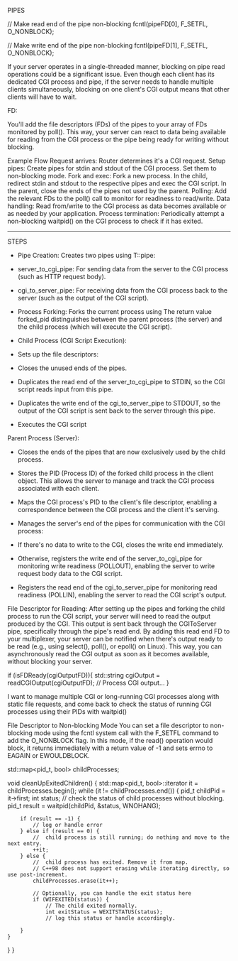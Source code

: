 PIPES

// Make read end of the pipe non-blocking
fcntl(pipeFD[0], F_SETFL, O_NONBLOCK);

// Make write end of the pipe non-blocking
fcntl(pipeFD[1], F_SETFL, O_NONBLOCK);

If your server operates in a single-threaded manner, blocking on pipe read operations could be a significant issue. Even though each client has its dedicated CGI process and pipe, if the server needs to handle multiple clients simultaneously, blocking on one client's CGI output means that other clients will have to wait.

FD:

You'll add the file descriptors (FDs) of the pipes to your array of FDs monitored by poll(). This way, your server can react to data being available for reading from the CGI process or the pipe being ready for writing without blocking.

Example Flow
Request arrives: Router determines it's a CGI request.
Setup pipes: Create pipes for stdin and stdout of the CGI process. Set them to non-blocking mode.
Fork and exec: Fork a new process. In the child, redirect stdin and stdout to the respective pipes and exec the CGI script. In the parent, close the ends of the pipes not used by the parent.
Polling: Add the relevant FDs to the poll() call to monitor for readiness to read/write.
Data handling: Read from/write to the CGI process as data becomes available or as needed by your application.
Process termination: Periodically attempt a non-blocking waitpid() on the CGI process to check if it has exited.

---

STEPS

- Pipe Creation: Creates two pipes using T::pipe:
- server_to_cgi_pipe: For sending data from the server to the CGI process (such as HTTP request body).
- cgi_to_server_pipe: For receiving data from the CGI process back to the server (such as the output of the CGI script).
- Process Forking: Forks the current process using The return value forked_pid distinguishes between the parent process (the server) and the child process (which will execute the CGI script).

- Child Process (CGI Script Execution):
- Sets up the file descriptors:
- Closes the unused ends of the pipes.
- Duplicates the read end of the server_to_cgi_pipe to STDIN, so the CGI script reads input from this pipe.
- Duplicates the write end of the cgi_to_server_pipe to STDOUT, so the output of the CGI script is sent back to the server through this pipe.
- Executes the CGI script

Parent Process (Server):

- Closes the ends of the pipes that are now exclusively used by the child process.
- Stores the PID (Process ID) of the forked child process in the client object. This allows the server to manage and track the CGI process associated with each client.
- Maps the CGI process's PID to the client's file descriptor, enabling a correspondence between the CGI process and the client it's serving.

- Manages the server's end of the pipes for communication with the CGI process:
- If there's no data to write to the CGI, closes the write end immediately.
- Otherwise, registers the write end of the server_to_cgi_pipe for monitoring write readiness (POLLOUT), enabling the server to write request body data to the CGI script.
- Registers the read end of the cgi_to_server_pipe for monitoring read readiness (POLLIN), enabling the server to read the CGI script's output.

File Descriptor for Reading: After setting up the pipes and forking the child process to run the CGI script, your server will need to read the output produced by the CGI. This output is sent back through the CGIToServer pipe, specifically through the pipe's read end. By adding this read end FD to your multiplexer, your server can be notified when there's output ready to be read (e.g., using select(), poll(), or epoll() on Linux). This way, you can asynchronously read the CGI output as soon as it becomes available, without blocking your server.

if (isFDReady(cgiOutputFD)){
std::string cgiOutput = readCGIOutput(cgiOutputFD);
// Process CGI output...
}

I want to manage multiple CGI or long-running CGI processes along with static file requests,
and come back to check the status of running CGI processes using their PIDs with waitpid()

File Descriptor to Non-blocking Mode
You can set a file descriptor to non-blocking mode using the fcntl system call with the F_SETFL command to add the O_NONBLOCK flag. In this mode, if the read() operation would block, it returns immediately with a return value of -1 and sets errno to EAGAIN or EWOULDBLOCK.

std::map<pid_t, bool> childProcesses;

void cleanUpExitedChildren() {
std::map<pid_t, bool>::iterator it = childProcesses.begin();
while (it != childProcesses.end()) {
pid_t childPid = it->first;
int status;
// check the status of child processes without blocking.
pid_t result = waitpid(childPid, &status, WNOHANG);

        if (result == -1) {
            // log or handle error
        } else if (result == 0) {
            //  child process is still running; do nothing and move to the next entry.
            ++it;
        } else {
            //  child process has exited. Remove it from map.
            // C++98 does not support erasing while iterating directly, so use post-increment.
            childProcesses.erase(it++);

            // Optionally, you can handle the exit status here
            if (WIFEXITED(status)) {
                // The child exited normally.
                int exitStatus = WEXITSTATUS(status);
                // log this status or handle accordingly.

        }
    }

}
}
